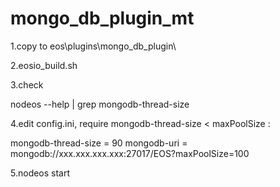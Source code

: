 # mongo_db_plugin_mt

1.copy to eos\plugins\mongo_db_plugin\

2.eosio_build.sh

3.check

nodeos --help | grep mongodb-thread-size

4.edit config.ini, require mongodb-thread-size < maxPoolSize :

mongodb-thread-size = 90
mongodb-uri = mongodb://xxx.xxx.xxx.xxx:27017/EOS?maxPoolSize=100

5.nodeos start
